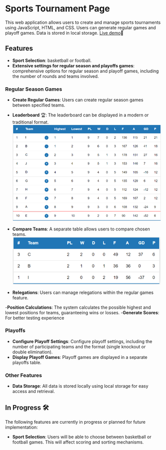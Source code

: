 # Sports Tournament Page

This web application allows users to create and manage sports tournaments using JavaScript, HTML, and CSS. Users can generate regular games and playoff games. 
Data is stored in local storage. [Live demo](https://deimantedav.github.io/Sports-tournament-platform/)🚀

## Features
- **Sport Selection**: basketball or football.
- **Extensive settings for regular season and playoffs games**: comprehensive options for regular season and playoff games, including the number of rounds and teams involved.

### Regular Season Games

- **Create Regular Games**: Users can create regular season games between specified teams.
- **Leaderboard** 🏆: The leaderboard can be displayed in a modern or traditional format.
![football league table](/images/football-league-table.png)


- **Compare Teams**: A separate table allows users to compare chosen teams.
![football comparison table](/images/football-comparison-table.png)


- **Relegations**: Users can manage relegations within the regular games feature.

-**Position Calculations**: The system calculates the possible highest and lowest positions for teams, guaranteeing wins or losses.
-**Generate Scores**: For better testing experience


### Playoffs
- **Configure Playoff Settings**: Configure playoff settings, including the number of participating teams and the format (single knockout or double elimination).
- **Display Playoff Games**: Playoff games are displayed in a separate playoffs table.


### Other Features

- **Data Storage**: All data is stored locally using local storage for easy access and retrieval.

## In Progress 🛠️

The following features are currently in progress or planned for future implementation:

- **Sport Selection**: Users will be able to choose between basketball or football games. This will affect scoring and sorting mechanisms.